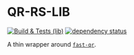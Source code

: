 # QR-RS-LIB

[![Build & Tests (lib)](https://github.com/AntoniosBarotsis/qr-rs/actions/workflows/ci-lib.yml/badge.svg)](https://github.com/AntoniosBarotsis/qr-rs/actions/workflows/ci-lib.yml)
[![dependency status](https://deps.rs/repo/github/AntoniosBarotsis/qr-rs/status.svg?path=lib)](https://deps.rs/repo/github/AntoniosBarotsis/qr-rs?path=lib)
<!-- [![Crates.io](https://img.shields.io/crates/v/qr-rs)](https://crates.io/crates/qr-rs) -->
<!-- [![docs.rs](https://img.shields.io/docsrs/qr-rs)](https://docs.rs/qr-rs) -->

A thin wrapper around [`fast-qr`](https://github.com/erwanvivien/fast_qr).
